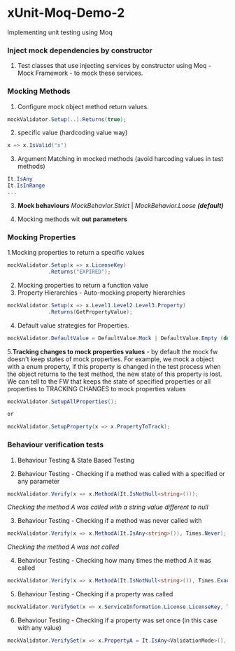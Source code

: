 # xUnit-Moq-Demo-2
Implementing unit testing using Moq

### Inject mock dependencies by constructor
1. Test classes that use injecting services by constructor using Moq - Mock Framework - to mock these services.

### Mocking Methods
1. Configure mock object method return values.
```c#
mockValidator.Setup(..).Returns(true);

```


2. specific value (hardcoding value way)
```c#
x => x.IsValid("x")

```

3. Argument Matching in mocked methods (avoid harcoding values in test methods)
```c#
It.IsAny
It.IsInRange
...

```

3. **Mock behaviours** *MockBehavior.Strict* | *MockBehavior.Loose **(default)***

4. Mocking methods wit **out parameters**


### Mocking Properties
1.Mocking properties to return a specific values
 ```c#
 mockValidator.Setup(x => x.LicenseKey)
              .Returns("EXPIRED");

```
2. Mocking properties to return a function value
3. Property Hierarchies - Auto-mocking property hierarchies
 ```c#
 mockValidator.Setup(x => x.Level1.Level2.Level3.Property)
              .Returns(GetPropertyValue);

```
4. Default value strategies for Properties.
 ```c#
mockValidator.DefaultValue = DefaultValue.Mock | DefaultValue.Empty (default)| DefaultValue.Custom 
```

5.**Tracking changes to mock properties values** - by default the mock fw doesn't keep states of mock properties. 
For example, we mock a object with a enum property, if this property is changed in the test process when the object returns to the test method, the new state of this property is lost. We can tell to the FW that keeps the state of specified properties or all properties to TRACKING CHANGES to mock properties values
 ```c#
mockValidator.SetupAllProperties();

or

mockValidator.SetupProperty(x => x.PropertyToTrack);
```

### Behaviour verification tests
1. Behaviour Testing  & State Based Testing

2. Behaviour Testing  - Checking if a method was called with a specified or any parameter 
 ```c#
mockValidator.Verify(x => x.MethodA(It.IsNotNull<string>()));
```
*Checking the method A was called with a string value different to null*

3. Behaviour Testing  - Checking if a method was never called with 
 ```c#
mockValidator.Verify(x => x.MethodA(It.IsAny<string>()), Times.Never);
```
*Checking the method A was not called*

4. Behaviour Testing  - Checking how many times the method A it was called 
 ```c#
mockValidator.Verify(x => x.MethodA(It.IsNotNull<string>()), Times.Exactly(2));
```

5. Behaviour Testing  - Checking if a property was called 
 ```c#
mockValidator.VerifyGet(x => x.ServiceInformation.License.LicenseKey, Times.Once);
```

6. Behaviour Testing  - Checking if a property was set once (in this case with any value)
 ```c#
mockValidator.VerifySet(x => x.PropertyA = It.IsAny<ValidationMode>(), Times.Once);
```
